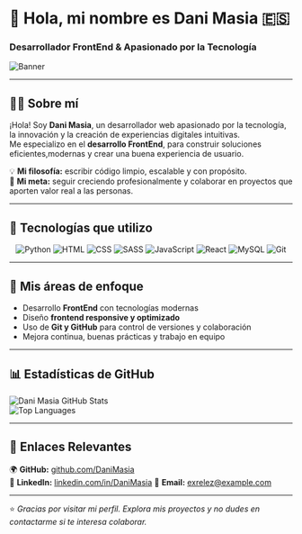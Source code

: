 # 👋 Hola, mi nombre es Dani Masia 🇪🇸

### Desarrollador FrontEnd & Apasionado por la Tecnología

![Banner](https://github.com/DaniMasia/DaniMasia/blob/main/banner.png) <!-- reemplaza este enlace por tu banner -->

---

## 🧑‍💻 Sobre mí
¡Hola! Soy **Dani Masia**, un desarrollador web apasionado por la tecnología, la innovación y la creación de experiencias digitales intuitivas.  
Me especializo en el **desarrollo FrontEnd**, para construir soluciones eficientes,modernas y crear una buena experiencia de usuario.

💡 **Mi filosofía:** escribir código limpio, escalable y con propósito.  
🚀 **Mi meta:** seguir creciendo profesionalmente y colaborar en proyectos que aporten valor real a las personas.

---

## 🧰 Tecnologías que utilizo

<div align="center">

![Python](https://img.shields.io/badge/PYTHON-3776AB?style=for-the-badge&logo=python&logoColor=white)
![HTML](https://img.shields.io/badge/HTML5-E34F26?style=for-the-badge&logo=html5&logoColor=white)
![CSS](https://img.shields.io/badge/CSS3-1572B6?style=for-the-badge&logo=css3&logoColor=white)
![SASS](https://img.shields.io/badge/SASS-CC6699?style=for-the-badge&logo=sass&logoColor=white)
![JavaScript](https://img.shields.io/badge/JAVASCRIPT-F7DF1E?style=for-the-badge&logo=javascript&logoColor=black)
![React](https://img.shields.io/badge/REACT-61DAFB?style=for-the-badge&logo=react&logoColor=black)
![MySQL](https://img.shields.io/badge/MYSQL-4479A1?style=for-the-badge&logo=mysql&logoColor=white)
![Git](https://img.shields.io/badge/GIT-F05032?style=for-the-badge&logo=git&logoColor=white)

</div>

---

## 💼 Mis áreas de enfoque
- Desarrollo **FrontEnd** con tecnologías modernas  
- Diseño **frontend responsive y optimizado**  
- Uso de **Git y GitHub** para control de versiones y colaboración  
- Mejora continua, buenas prácticas y trabajo en equipo  

---

## 📊 Estadísticas de GitHub
![Dani Masia GitHub Stats](https://github-readme-stats.vercel.app/api?username=DaniMasia&show_icons=true&theme=react&hide_border=true)  
![Top Languages](https://github-readme-stats.vercel.app/api/top-langs/?username=DaniMasia&layout=compact&theme=react&hide_border=true)

---

## 🔗 Enlaces Relevantes
🌍 **GitHub:** [github.com/DaniMasia](https://github.com/DaniMasia)  
💼 **LinkedIn:** [linkedin.com/in/DaniMasia](#) <!-- añade tu link real -->
📧 **Email:** exrelez@example.com <!-- añade tu email real -->

---

⭐ *Gracias por visitar mi perfil. Explora mis proyectos y no dudes en contactarme si te interesa colaborar.*
